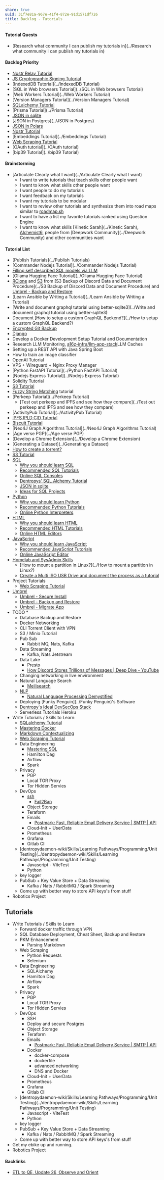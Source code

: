 ```yaml
---
share: true
uuid: 31f7e81a-967e-41f4-872e-91d1571df726
title: Backlog - Tutorials
---
```

#### Tutorial Quests

* [Research what community I can publish my tutorials in](../Research what community I can publish my tutorials in)

#### Backlog Priority

* [Nostr Relay Tutorial](../c7866777-9a38-45b0-9cb6-2bf757879e17)
* [JS Cryptographic Signing Tutorial](../be82e67e-13f4-4c86-b3ec-b32852c54e2b)
* [IndexedDB Tutorial](../IndexedDB Tutorial)
* [SQL in Web browsers Tutorial](../SQL in Web browsers Tutorial)
* [Web Workers Tutorial](../Web Workers Tutorial)
* [Version Managers Tutorial](../Version Managers Tutorial)
* [SQLalchemy Tutorial](../461522d5-6637-4b9a-8234-d350950a478e)
* [Prisma Tutorial](../Prisma Tutorial)
* [JSON in sqlite](../b1112011-a44d-4764-bff7-21b74dc2e57c)
* [JSON in Postgres](../JSON in Postgres)
* [JSON in Polars](../9f9210d3-a902-4505-a9aa-677f17a80939)
* [Nostr Tutorial](../d0d2eb3c-a491-462a-ba23-bcc03246f837)
* [Embeddings Tutorial](../Embeddings Tutorial)
* [Web Scraping Tutorial](../bf73b80d-db97-45e8-8959-610735a5d18a)
* [OAuth tutorial](../OAuth tutorial)
* [bip39 Tutorial](../bip39 Tutorial)
#### Brainstorming

* [Articulate Clearly what I want](../Articulate Clearly what I want)
	* I want to write tutorials that teach skills other people want
	* I want to know what skills other people want
	* I want people to do my tutorials
	* I want feedback on my tutorials
	* I want my tutorials to be modular
	* I want to review other tutorials and synthesize them into road maps similar to [roadmap.sh](../4eaccaa6-ed98-4372-bbb5-ff118ff30425)
	* I want to have a list my favorite tutorials ranked using Question Engine
	* I want to know what skills [Kinetic Sarah](../Kinetic Sarah), [Alchemist6](../Alchemist6), people from [Deepwork Community](../Deepwork Community) and other communities want


#### Tutorial List

* [Publish Tutorials](../Publish Tutorials)
* [Commander Nodejs Tutorial](../Commander Nodejs Tutorial)
* [Filling self described SQL models via LLM](../e4fc5bd8-2c30-4f24-81e7-53fd8c6ef977)
* [Ollama Hugging Face Tutorial](../Ollama Hugging Face Tutorial)
* [RClone](../253c9f0b-fdaf-41e4-ae0b-584e2bc15cee) and [S3](../cc64a399-1cbe-44ee-ab4a-f36343a593ff) from [S3 Backup of Discord Data and Document Procedure](../S3 Backup of Discord Data and Document Procedure) and [Umbrel - Backup and Restore](../92aa8e61-712a-414d-95c1-7b9ff98c2f98)
* [Learn Ansible by Writing a Tutorial](../Learn Ansible by Writing a Tutorial)
* [Write and document graphql tutorial using better-sqlite3](../Write and document graphql tutorial using better-sqlite3)
* Document [How to setup a custom GraphQL Backend?](../How to setup a custom GraphQL Backend?)
* [Encrypted Git Backup](../80fd8a43-b643-4eb9-9b8c-b9bc6d4a2d03)
* [Django](../03e5fa8e-39f5-481b-a040-178350596d13)
* Develop a Docker Development Setup Tutorial and Documentation
* Research LLM Monitoring, [a16z-infra/llm-app-stack](https://github.com/a16z-infra/llm-app-stack?tab=readme-ov-file#logging--monitoring--eval)LLM Caches
* Setting up a REST API with Java Spring Boot
* How to train an image classifier
* OpenAI Tutorial
* VPS + Wireguard + Nginx Proxy Manager
* [Python FastAPI Tutorial](../Python FastAPI Tutorial)
* [Nodejs Express Tutorial](../Nodejs Express Tutorial)
* Solidity Tutorial
* [S3 Tutorial](../6fc73bc3-fa08-484f-a817-f512cc89dcdb)
* [Fuzzy String Matching](../cd1f4a9e-f691-42d5-94bc-9445baaa4a6f) tutorial
* [Perkeep Tutorial](../Perkeep Tutorial)
	* [Test out perkeep and IPFS and see how they compare](../Test out perkeep and IPFS and see how they compare)
* [ActivityPub Tutorial](../ActivityPub Tutorial)
* [IPFS IPLD CID Tutorial](../100d6889-e83d-4967-bec2-7e9424d8cd24)
* [Biscuit Tutorial](../c36199f2-04fd-4a39-a6ea-4ffcdb0465c0)
* [Neo4J Graph Algorithms Tutorial](../Neo4J Graph Algorithms Tutorial)
* [Age verse PGP](../Age verse PGP)
* [Develop a Chrome Extension](../Develop a Chrome Extension)
* [Generating a Dataset](../Generating a Dataset)
* [How to create a torrent?](../15aafc61-7d72-46cb-81ee-9981e1417531)
* [S3 Tutorial](../6fc73bc3-fa08-484f-a817-f512cc89dcdb)
* [SQL](../9bf437f1-b997-4df7-9cb5-d1dcb65fb892)
	* [Why you should learn SQL](../d0531e52-f4bb-4dd1-ac6f-6d188a4d3be6)
	* [Recommended SQL Tutorials](../812dc6f0-a6db-4fd6-9bd2-707d8a0483f5)
	* [Online SQL Consoles](../72122562-a2c3-4a1f-913b-ce02ab0c276b)
	* [Dentropys' SQL Alchemy Tutorial](../34aa710f-0d0e-4098-88aa-e0b554a2298e)
	* [JSON in sqlite](../b1112011-a44d-4764-bff7-21b74dc2e57c)
	* [Ideas for SQL Projects](../bc09af66-30fa-481e-ba9b-b5cb7ac469d8)
* [Python](../80428ac9-197a-4c70-9230-119cf9079782)
	* [Why you should learn Python](../74ed05f7-5fb9-4faa-b6b9-fd8dfe24907e)
	* [Recommended Python Tutorials](../50fb7356-1b5d-4c8a-81c9-a0adcd9c5b2d)
	* [Online Python Interpreters](../fd372b7b-3dd1-4760-b25c-87c84dd91c5a)
* [HTML](../272babbb-b019-4290-941a-01ae25d07fe1)
	* [Why you should learn HTML](../7e8c26c2-22d4-4d7c-9bdf-5f38b7815f85)
	* [Recommended HTML Tutorials](../8b4e3a9a-b83c-49c9-96f6-c39682365471)
	* [Online HTML Editors](../1b1b313e-4530-432c-9aff-bbfce704e774)
* [JavaScript](../e4f5fb54-c63f-4567-851b-e61a4a58037d)
	* [Why you should learn JavaScript](../55c52cc9-ff22-4a73-afbc-4a2b953537a7)
	* [Recommended JavaScript Tutorials](../e333e392-4ae0-4419-b401-6d09929f38f9)
	* [Online JavaScript Editor](../6d792e32-10bb-46f5-b214-fe7dedacfbb4)
* [Homelab and SysAdmin Skills](../29d7fc31-bf16-4efb-90b2-58dae5c546e3)
	* [How to mount a partition in Linux?](../How to mount a partition in Linux?)
	* [Create a Multi ISO USB Drive and document the process as a tutorial](../69a15b0e-608e-4f59-ba71-a4b159ca12a0)
* Project Tutorials
	* [Web Scraping Tutorial](../bf73b80d-db97-45e8-8959-610735a5d18a)
* [Umbrel](../60722662-eccc-443d-af35-af0ee02d1c9c)
	* [Umbrel - Secure Install](../c14c9c80-6039-4bf8-bb72-0afbaceb08ea)
	* [Umbrel - Backup and Restore](../92aa8e61-712a-414d-95c1-7b9ff98c2f98)
	* [Umbrel - Migrate App](../06913657-30a0-4e59-98b1-42371710dafb)
* TODO
	* 
	* Database Backup and Restore
	* Docker Networking
	* CLI Torrent Client with VPN
	* S3 / Minio Tutorial
	* Pub Sub
		* Rabbit MQ, Nats, Kafka
	* Data Streaming
		* Kafka, Nats Jetstream
	* Data Lake
		* Presto
		* [How Discord Stores Trillions of Messages | Deep Dive - YouTube](https://www.youtube.com/watch?v=xynXjChKkJc)
	* Changing networking in live environment
	* Natural Language Search
		* [Meilisearch](../91735b8b-9efc-4e78-97ab-254ee418a01e)
	* [NLP](../5cd22bfe-14f1-4724-9560-95a24b8cb849)
		* [Natural Language Processing Demystified](https://www.nlpdemystified.org/)
	* Deploying [Funky Penguin](../Funky Penguin)'s Software
	* [Dentropy's Ideal DevSecOps Stack](../406a13ea-5f64-440a-b454-6b43afe9e0d5)
	* Serverless Tutorials Heroku
* Write Tutorials / Skills to Learn
	* [SQLalchemy Tutorial](../461522d5-6637-4b9a-8234-d350950a478e)
	* [Mastering Docker](../a00212a5-a743-4dfe-a796-eb8c0bb65233)
	* [Markdown Contextualizing](../2f0c38e1-054c-42a8-bd2c-0cb1733af116)
	* [Web Scraping Tutorial](../bf73b80d-db97-45e8-8959-610735a5d18a)
	* Data Engineering
		* [Mastering SQL](../fa961bbf-f992-45c2-99d4-8ff4d5a1d4a1)
		* Hamilton Dag
		* Airflow
		* Spark
	* Privacy
		* PGP
		* Local TOR Proxy
		* Tor Hidden Servies
	* DevOps
		* [ssh](../29c9fa6f-bbe2-4995-b167-a0448a22343f)
			* [Fail2Ban](../22faf5e0-cb53-4912-a3e8-a3563b759e48)
		* Object Storage
		* Teraform
		* Emails
			* [Postmark: Fast, Reliable Email Delivery Service | SMTP | API](https://postmarkapp.com/)
		* Cloud-Init + UserData
		* Prometheus
		* Grafana
		* Gitlab CI
	* [dentropydaemon-wiki/Skills/Learning Pathways/Programming/Unit Testing](../dentropydaemon-wiki/Skills/Learning Pathways/Programming/Unit Testing)
		* Javascript - ViteTest
		* Python
	* key logger
	* PubSub + Key Value Store + Data Streaming
		* Kafka / Nats / RabbitMQ / Spark Streaming
	* Come up with better way to store API keys's from stuff
* Robotics Project

## Tutorials

* Write Tutorials / Skills to Learn
	* Forward docker traffic through VPN
	* SQL Database Deployment, Cheat Sheet, Backup and Restore
	* PKM Enhancement
		* Parsing Markdown
	* Web Scraping
		* Python Requests
		* Selenium
	* Data Engineering
		* SQLAlchemy
		* Hamilton Dag
		* Airflow
		* Spark
	* Privacy
		* PGP
		* Local TOR Proxy
		* Tor Hidden Servies
	* DevOps
		* SSH
		* Deploy and secure Postgres
		* Object Storage
		* Teraform
		* Emails
			* [Postmark: Fast, Reliable Email Delivery Service | SMTP | API](https://postmarkapp.com/)
		* Docker
			* docker-compose
			* dockerfile
			* advanced networking
			* DNS and Docker
		* Cloud-Init + UserData
		* Prometheus
		* Grafana
		* Gitlab CI
	* [dentropydaemon-wiki/Skills/Learning Pathways/Programming/Unit Testing](../dentropydaemon-wiki/Skills/Learning Pathways/Programming/Unit Testing)
		* Javascript - ViteTest
		* Python
	* key logger
	* PubSub + Key Value Store + Data Streaming
		* Kafka / Nats / RabbitMQ / Spark Streaming
	* Come up with better way to store API keys's from stuff
* Get my ebike up and running.
* Robotics Project

#### Backlinks

* [ETL to QE, Update 26, Observe and Orient](/a6694d76-0b96-4dd7-8f4a-8d213fef86f0)